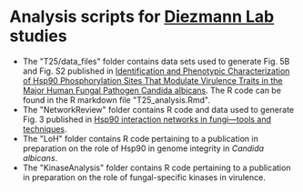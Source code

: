 # Analysis scripts for [Diezmann Lab](http://www.yeast-genetics.co.uk) studies
- The "T25/data_files" folder contains data sets used to generate Fig. 5B and Fig. S2 published in [Identification and Phenotypic Characterization of Hsp90 Phosphorylation Sites That Modulate Virulence Traits in the Major Human Fungal Pathogen Candida albicans](https://www.frontiersin.org/articles/10.3389/fcimb.2021.637836/full). The R code can be found in the R markdown file "T25_analysis.Rmd".
- The "NetworkReview" folder contains R code and data used to generate Fig. 3 published in [Hsp90 interaction networks in fungi—tools and techniques](https://www.ncbi.nlm.nih.gov/pmc/articles/PMC8599792/).
- The "LoH" folder contains R code pertaining to a publication in preparation on the role of Hsp90 in genome integrity in _Candida albicans_.
- The "KinaseAnalysis" folder contains R code pertaining to a publication in preparation on the role of fungal-specific kinases in virulence.
